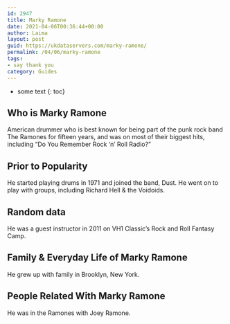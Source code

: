 ```yaml
---
id: 2947
title: Marky Ramone
date: 2021-04-06T00:36:44+00:00
author: Laima
layout: post
guid: https://ukdataservers.com/marky-ramone/
permalink: /04/06/marky-ramone
tags:
- say thank you
category: Guides
---
```


* some text
{: toc}


## Who is Marky Ramone
                  
                  
                  
American drummer who is best known for being part of the punk rock band The Ramones for fifteen years, and was on most of their biggest hits, including &#8220;Do You Remember Rock &#8216;n&#8217; Roll Radio?&#8221;
                  
              
            
              
            
                
                
                
## Prior to Popularity
                  
                  
                  
He started playing drums in 1971 and joined the band, Dust. He went on to play with groups, including Richard Hell & the Voidoids.
                  
              
            
              
            
                
                
                
## Random data
                  
                  
                  
He was a guest instructor in 2011 on VH1 Classic&#8217;s Rock and Roll Fantasy Camp.
                  
              
            
              
            
                
                
                
## Family & Everyday Life of Marky Ramone
                  
                  
                  
He grew up with family in Brooklyn, New York.
                  
              
            
              
            
                
                
                
## People Related With Marky Ramone
                  
                  
                  
He was in the Ramones with Joey Ramone.
                  
              
            
              
            
                
              
            
              
              
            
            
              
            
          
          
          